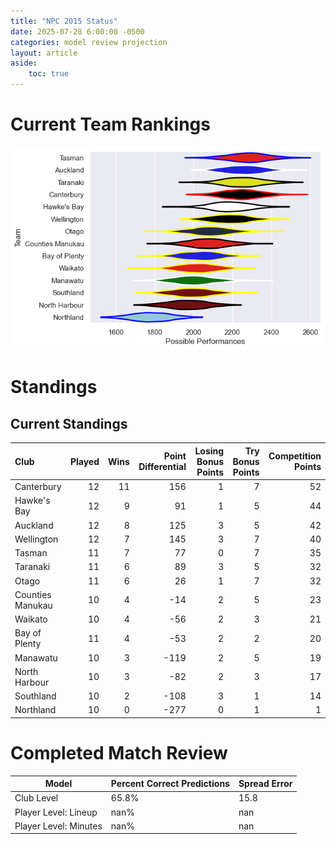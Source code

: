 ```yaml
---  
title: "NPC 2015 Status"  
date: 2025-07-28 6:00:00 -0500  
categories: model review projection  
layout: article  
aside:  
    toc: true  
---
```

# Current Team Rankings


![Club Rankings](plots/rankings_NPC_2015.png)
# Standings

## Current Standings


| Club             |   Played |   Wins |   Point Differential |   Losing Bonus Points |   Try Bonus Points |   Competition Points |
|:-----------------|---------:|-------:|---------------------:|----------------------:|-------------------:|---------------------:|
| Canterbury       |       12 |     11 |                  156 |                     1 |                  7 |                   52 |
| Hawke's Bay      |       12 |      9 |                   91 |                     1 |                  5 |                   44 |
| Auckland         |       12 |      8 |                  125 |                     3 |                  5 |                   42 |
| Wellington       |       12 |      7 |                  145 |                     3 |                  7 |                   40 |
| Tasman           |       11 |      7 |                   77 |                     0 |                  7 |                   35 |
| Taranaki         |       11 |      6 |                   89 |                     3 |                  5 |                   32 |
| Otago            |       11 |      6 |                   26 |                     1 |                  7 |                   32 |
| Counties Manukau |       10 |      4 |                  -14 |                     2 |                  5 |                   23 |
| Waikato          |       10 |      4 |                  -56 |                     2 |                  3 |                   21 |
| Bay of Plenty    |       11 |      4 |                  -53 |                     2 |                  2 |                   20 |
| Manawatu         |       10 |      3 |                 -119 |                     2 |                  5 |                   19 |
| North Harbour    |       10 |      3 |                  -82 |                     2 |                  3 |                   17 |
| Southland        |       10 |      2 |                 -108 |                     3 |                  1 |                   14 |
| Northland        |       10 |      0 |                 -277 |                     0 |                  1 |                    1 |



# Completed Match Review


| Model | Percent Correct Predictions | Spread Error |
| ------ | ------ | ------ |
| Club Level | 65.8% | 15.8 |
| Player Level: Lineup | nan% | nan |
| Player Level: Minutes | nan% | nan |

